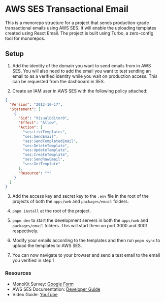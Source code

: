 # AWS SES Transactional Email

This is a monorepo structure for a project that sends production-grade transactional emails using AWS SES. It will enable the uploading templates created using React Email. The project is built using Turbo, a zero-config tool for monorepos.

## Setup

1. Add the identity of the domain you want to send emails from in AWS SES. You will also need to add the email you want to test sending an email to as a verified identity while you wait on production access. This can be requested from the dashboard in SES.

2. Create an IAM user in AWS SES with the following policy attached:

```json
{
  "Version": "2012-10-17",
  "Statement": [
    {
      "Sid": "VisualEditor0",
      "Effect": "Allow",
      "Action": [
        "ses:ListTemplates",
        "ses:SendEmail",
        "ses:SendTemplatedEmail",
        "ses:DeleteTemplate",
        "ses:UpdateTemplate",
        "ses:CreateTemplate",
        "ses:SendRawEmail",
        "ses:GetTemplate"
      ],
      "Resource": "*"
    }
  ]
}
```

3. Add the access key and secret key to the `.env` file in the root of the projects of both the `apps/web` and `packages/email` folders.

4. `pnpm install` at the root of the project.

5. `pnpm dev` to start the development servers in both the `apps/web` and `packages/email` folders. This will start them on port 3000 and 3001 respectively.

6. Modify your emails according to the templates and then run `pnpm sync` to upload the templates to AWS SES.

7. You can now navigate to your browser and send a test email to the email you verified in step 1.

### Resources

- MonoKit Survey: [Google Form](https://www.youtube.com/watch?v=hCzMR6MJV28&t=506s)
- AWS SES Documentation: [Developer Guide](https://docs.aws.amazon.com/ses/latest/dg/Welcome.html)
- Video Guide: [YouTube](https://youtube.com/watch?v=hCzMR6MJV28)
